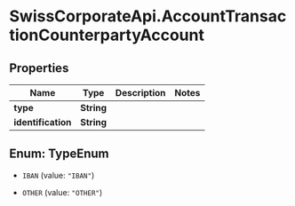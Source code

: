 # SwissCorporateApi.AccountTransactionCounterpartyAccount

## Properties
Name | Type | Description | Notes
------------ | ------------- | ------------- | -------------
**type** | **String** |  | 
**identification** | **String** |  | 


<a name="TypeEnum"></a>
## Enum: TypeEnum


* `IBAN` (value: `"IBAN"`)

* `OTHER` (value: `"OTHER"`)





